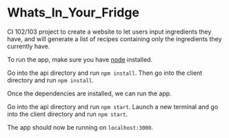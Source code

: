 # Whats_In_Your_Fridge

CI 102/103 project to create a website to let users input ingredients they have, and will generate a list of recipes containing only the ingredients they currently have. 

To run the app, make sure you have [node](https://nodejs.org/en/) installed.

Go into the api directory and run `npm install`.
Then go into the client directory and run `npm install`.

Once the dependencies are installed, we can run the app.

Go into the api directory and run `npm start`.
Launch a new terminal and go into the client directory and run `npm start`.

The app should now be running on `localhost:3000`.